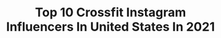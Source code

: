---
title: Top 10 Crossfit Instagram Influencers In United States In 2021
description: >-
  Find top crossfit Instagram influencers in United States in 2021. Most popular hashtags: #crossfit #fitness #motivation.
platform: Instagram
hits: 882
text_top: See the top-rated Instagram influencers on inBeat.
text_bottom: Our database has 882 Instagram influencers like this in United States for you to collaborate.
profiles:
  - username: "fioredilascio"
    fullname: >-
      🧿
    bio: >-
      Bailarina. Coreografa en proceso. Crossfit. Derecho UNT. Emprendo desde casa con la mejor plataforma online. @beautycarebyfio 🦋
    location: "United States"
    followers: 17672
    engagement: 1225
    commentsToLikes: 0.683597
    id: ck6ufuu7hz9g50j71rau3kh9k
    verified: false
    hashtags: ""
  - username: "carlierayy"
    fullname: >-
      Carlie // Nue Society
    bio: >-
      your daily source of style inspo + good foods lover of neutrals, crossfit & rosé | currently: charleston all my links ↴
    location: "United States"
    followers: 13010
    engagement: 1082
    commentsToLikes: 0.092437
    id: ckaot2lwfu3ly0i78h0xks0rk
    verified: false
    hashtags: "#hbs1012, #loveellie, #elliepartner, #liketkit"
  - username: "sean_c_larkin"
    fullname: >-
      Sean Larkin
    bio: >-
      Popo 👮🏻 Part time crossfitter Analyst on A&E TV’s hit show LivePD Host of A&E’s TV show PD CAM #BeAgeless Twitter: @sean_c_larkin
    location: "United States"
    followers: 251742
    engagement: 1057
    commentsToLikes: 0.026014
    id: ck55ojy938i1y0i11gp66rlq5
    verified: true
    hashtags: "#fitandfabulous, #1964cadillac, #theshowmustbepaused, #classof2020"
  - username: "fitmomof2whojeeps"
    fullname: >-
      Kristen
    bio: >-
      Aerial🎪Cooking🍲Comedy🤣Crossfit🏋️‍♀️Dobermans🐶FAMILY💗FRIENDS👭Jeeps🏔Mustangs🏎 Raptors🦖Surfing🏄🏽‍♀️ Snowboarding🏂 Use code: FITMOM20 @detailgarageraleigh
    location: "United States"
    followers: 19548
    engagement: 993
    commentsToLikes: 0.035774
    id: ck0w59gty2k460i19g26xhiro
    verified: false
    hashtags: "#islandlife, #37s, #jeepwrangler, #tiffanyandco"
  - username: "megg_a_tron"
    fullname: >-
      Meg Reardon
    bio: >-
      Owner of @wagsandweights 🐶 3x Crossfit Games Athlete
    location: "United States"
    followers: 29448
    engagement: 344
    commentsToLikes: 0.058836
    id: ck5q4h8k3p0ku0i11apz47mwh
    verified: false
    hashtags: "#fitness, #crossfit, #crossfitgames, #forgedbyzeus"
  - username: "thelma_christoforou"
    fullname: >-
      thelma christoforou
    bio: >-
      Crossfit Games2019/2020 Meridian Regionals2018 Fittest woman in Cyprus x5 🇨🇾 👉Crossfit/Fitness trainer 👉Personal Trainer 👉Online individual sessions
    location: "United States"
    followers: 50527
    engagement: 768
    commentsToLikes: 0.019284
    id: ck6ubtj2mbm890j71rkgguq0y
    verified: false
    hashtags: ""
  - username: "okaprol"
    fullname: >-
      Onur
    bio: >-
      Estrella de DivaDne ♾ Origin 🇹🇷 Live 🇺🇸 Love 🇪🇸 Work 💨👨🏻‍💻🤯 CrossFit🏋🏻‍♂️~ Be smart & global ~ Boston, MA
    location: "United States"
    followers: 8520
    engagement: 2085
    commentsToLikes: 0.029472
    id: ck8td98582f080j78ajxulicr
    verified: false
    hashtags: "#gaylife, #baldgay, #summer, #tb"
  - username: "kayteejones_"
    fullname: >-
      KT Jones
    bio: >-
      #strongisearned | 🌱 based Weightlifting|Crossfit @1stphorm |@rpstrength|@esc_sounds| @monsterhydro|@thebarbellcartel|@bornprimitive|@vigilantcbd Links
    location: "United States"
    followers: 240633
    engagement: 695
    commentsToLikes: 0.013555
    id: ck0twfdezf4gr0i190fbl3tl0
    verified: false
    hashtags: "#beach, #outdoors, #strong, #bodypositivity"
  - username: "_brialee"
    fullname: >-
      Bria Lee
    bio: >-
      🌎Denver, CO 😊Spread positivity & be kind 📸Health & Fitness Content Creator 💪🏽CrossFitter Marketing Manager for @macrostax 📧brialee3@gmail.com
    location: "United States"
    followers: 122325
    engagement: 601
    commentsToLikes: 0.022389
    id: ck1354hvrznx70i1955ojh1p3
    verified: false
    hashtags: "#crossfitwoods, #girlswholift, #fullbodyworkout, #bodyweightworkout"
  - username: "iamdapower"
    fullname: >-
      Lucas Cancelier
    bio: >-
      PAIN IS TEMPORARY Rugby - Crossfit 🇪🇸 🇦🇷 🇺🇸 📩cancelier.unlp@hotmail.com ———— @epifaniapatagonia
    location: "United States"
    followers: 130601
    engagement: 867
    commentsToLikes: 0.012174
    id: ckap3445h1han0i78p3bhs04e
    verified: false
    hashtags: "#justcbd, #tbt, #pandemicshit"
---